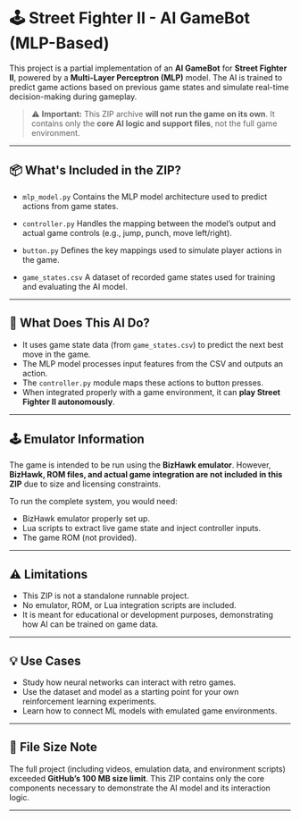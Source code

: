 # 🕹️ Street Fighter II - AI GameBot (MLP-Based)

This project is a partial implementation of an **AI GameBot** for **Street Fighter II**, powered by a **Multi-Layer Perceptron (MLP)** model. The AI is trained to predict game actions based on previous game states and simulate real-time decision-making during gameplay.

> ⚠️ **Important:** This ZIP archive **will not run the game on its own**. It contains only the **core AI logic and support files**, not the full game environment.

---

## 📦 What's Included in the ZIP?

* `mlp_model.py`
  Contains the MLP model architecture used to predict actions from game states.

* `controller.py`
  Handles the mapping between the model’s output and actual game controls (e.g., jump, punch, move left/right).

* `button.py`
  Defines the key mappings used to simulate player actions in the game.

* `game_states.csv`
  A dataset of recorded game states used for training and evaluating the AI model.

---

## 🤖 What Does This AI Do?

* It uses game state data (from `game_states.csv`) to predict the next best move in the game.
* The MLP model processes input features from the CSV and outputs an action.
* The `controller.py` module maps these actions to button presses.
* When integrated properly with a game environment, it can **play Street Fighter II autonomously**.

---

## 🕹️ Emulator Information

The game is intended to be run using the **BizHawk emulator**. However, **BizHawk, ROM files, and actual game integration are not included in this ZIP** due to size and licensing constraints.

To run the complete system, you would need:

* BizHawk emulator properly set up.
* Lua scripts to extract live game state and inject controller inputs.
* The game ROM (not provided).

---

## ⚠️ Limitations

* This ZIP is not a standalone runnable project.
* No emulator, ROM, or Lua integration scripts are included.
* It is meant for educational or development purposes, demonstrating how AI can be trained on game data.

---

## 💡 Use Cases

* Study how neural networks can interact with retro games.
* Use the dataset and model as a starting point for your own reinforcement learning experiments.
* Learn how to connect ML models with emulated game environments.

---

## 📁 File Size Note

The full project (including videos, emulation data, and environment scripts) exceeded **GitHub’s 100 MB size limit**. This ZIP contains only the core components necessary to demonstrate the AI model and its interaction logic.

---
